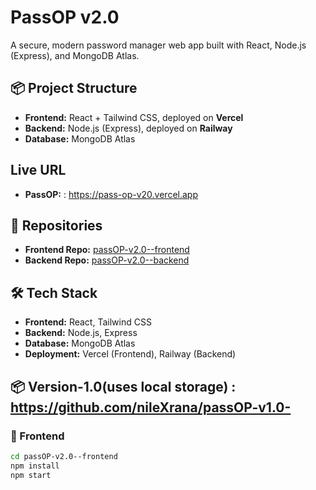 # PassOP v2.0

A secure, modern password manager web app built with React, Node.js (Express), and MongoDB Atlas.

## 📦 Project Structure
- **Frontend:** React + Tailwind CSS, deployed on **Vercel**
- **Backend:** Node.js (Express), deployed on **Railway**
- **Database:** MongoDB Atlas

##  Live URL
- **PassOP:** : https://pass-op-v20.vercel.app

## 📂 Repositories
- **Frontend Repo:** [passOP-v2.0--frontend](https://github.com/nileXrana/passOP-v2.0--frontend)
- **Backend Repo:** [passOP-v2.0--backend](https://github.com/nileXrana/passOP-v2.0--backend)

## 🛠️ Tech Stack
- **Frontend:** React, Tailwind CSS
- **Backend:** Node.js, Express
- **Database:** MongoDB Atlas
- **Deployment:** Vercel (Frontend), Railway (Backend)

## 📦 **Version-1.0(uses local storage) :** https://github.com/nileXrana/passOP-v1.0-

### 🔹 Frontend
```bash
cd passOP-v2.0--frontend
npm install
npm start
